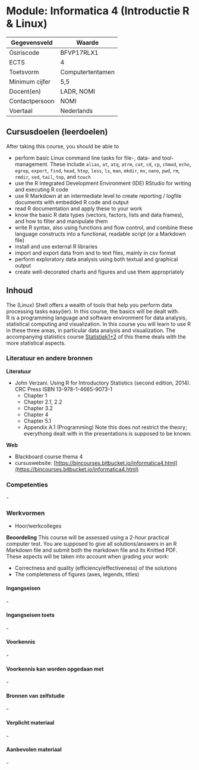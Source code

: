 # Module: Informatica 4 (Introductie R & Linux)

| Gegevensveld  | Waarde |
| ------------- | ------------- |
| Osiriscode  | BFVP17RLX1  |
| ECTS  | 4 |
| Toetsvorm  | Computertentamen |
| Minimum cijfer  | 5,5 |
| Docent(en)  | LADR, NOMI |
| Contactpersoon  | NOMI |
| Voertaal  | Nederlands |

## Cursusdoelen (leerdoelen)

After taking this course, you should be able to  

- perform basic Linux command line tasks for file-, data- and tool-management. These include `alias`, `at`, `atq`, `atrm`, `cat`, `cd`, `cp`, `chmod`, `echo`, `egrep`, `export`, `find`, `head`, `htop`, `less`, `ls`, `man`, `mkdir`, `mv`, `nano`, `pwd`, `rm`, `rmdir`, `sed`, `tail`, `top`, and `touch`
- use the R Integrated Development Environment (IDE) RStudio for writing and executing R code
- use R Markdown at an intermediate level to create reporting / logfile documents with embedded R code and output
- read R documentation and apply these to your work
- know the basic R data types (vectors, factors, lists and data frames), and how to filter and manipulate them
- write R syntax, also using functions and flow control, and combine these language constructs into a functional, readable script (or a Markdown file)
- install and use external R libraries
- import and export data from and to text files, mainly in csv format
- perform exploratory data analysis using both textual and graphical output
- create well-decorated charts and figures and use them appropriately


## Inhoud

The (Linux) Shell offers a wealth of tools that help you perform data processing tasks easy(ier). In this course, the basics will be dealt with.  
R is a programming language and software environment for data analysis, statistical computing and visualization. In this course you will learn to use R in these three areas, in particular data analysis and visualization. The accompanying statistics course [Statistiek1+2](statistiek12.md) of this theme deals with the more statistical aspects.

### Literatuur en andere bronnen

**Literatuur**  
- John Verzani. Using R for Introductory Statistics (second edition, 2014). CRC Press ISBN 13-978-1-4665-9073-1  
    - Chapter 1
    - Chapter 2.1, 2.2
    - Chapter 3.2
    - Chapter 4
    - Chapter 5.1
    - Appendix A.1 (Programming)
Note this does not restrict the theory; everythong dealt with in the presentations is supposed to be known.

**Web**
- Blackboard course thema 4
- cursuswebsite: [https://bincourses.bitbucket.io/informatica4.html](https://bincourses.bitbucket.io/informatica4.html)

### Competenties
\-

### Werkvormen  
- Hoor/werkcolleges

**Beoordeling**
This course will be assessed using a 2-hour practical computer test. You are supposed to give all solutions/answers in an R Markdown file and submit both the markdown file and its Knitted PDF. These aspects will be taken into account when grading your work:  

- Correctness and quality (efficiency/effectiveness) of the solutions
- The completeness of figures (axes, legends, titles)

#### Ingangseisen 
\- 

#### Ingangseisen toets
\- 

#### Voorkennis
\-

#### Voorkennis kan worden opgedaan met
\-

#### Bronnen van zelfstudie
\-

#### Verplicht materiaal
\-

#### Aanbevolen materiaal
\-

